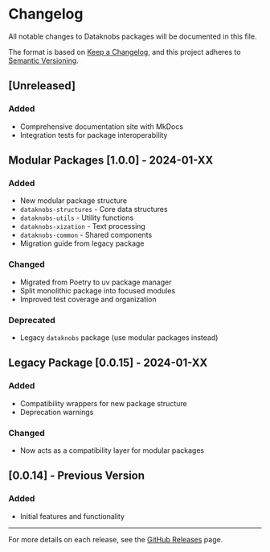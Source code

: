 # Changelog

All notable changes to Dataknobs packages will be documented in this file.

The format is based on [Keep a Changelog](https://keepachangelog.com/en/1.0.0/),
and this project adheres to [Semantic Versioning](https://semver.org/spec/v2.0.0.html).

## [Unreleased]

### Added
- Comprehensive documentation site with MkDocs
- Integration tests for package interoperability

## Modular Packages [1.0.0] - 2024-01-XX

### Added
- New modular package structure
- `dataknobs-structures` - Core data structures
- `dataknobs-utils` - Utility functions
- `dataknobs-xization` - Text processing
- `dataknobs-common` - Shared components
- Migration guide from legacy package

### Changed
- Migrated from Poetry to uv package manager
- Split monolithic package into focused modules
- Improved test coverage and organization

### Deprecated
- Legacy `dataknobs` package (use modular packages instead)

## Legacy Package [0.0.15] - 2024-01-XX

### Added
- Compatibility wrappers for new package structure
- Deprecation warnings

### Changed
- Now acts as a compatibility layer for modular packages

## [0.0.14] - Previous Version

### Added
- Initial features and functionality

---

For more details on each release, see the [GitHub Releases](https://github.com/KBS-Labs/dataknobs/releases) page.
